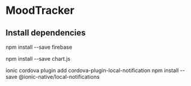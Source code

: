# MoodTracker

## Install dependencies


npm install --save firebase

npm install --save chart.js 

ionic cordova plugin add cordova-plugin-local-notification
npm install --save @ionic-native/local-notifications
